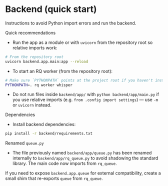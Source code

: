 # Backend (quick start)

Instructions to avoid Python import errors and run the backend.

Quick recommendations

- Run the app as a module or with `uvicorn` from the repository root so relative imports work:

```bash
# From the repository root
uvicorn backend.app.main:app --reload
```

- To start an RQ worker (from the repository root):

```bash
# Make sure `PYTHONPATH` points at the project root if you haven't installed the package
PYTHONPATH=. rq worker whisper
```

- Do not run files inside `backend/app/` with `python backend/app/main.py` if you use relative imports (e.g. `from .config import settings`) — use `-m` or `uvicorn` instead.

Dependencies

- Install backend dependencies:

```bash
pip install -r backend/requirements.txt
```

Renamed `queue.py`

- The file previously named `backend/app/queue.py` has been renamed internally to `backend/app/rq_queue.py` to avoid shadowing the standard library. The main code now imports from `rq_queue`.

If you need to expose `backend.app.queue` for external compatibility, create a small shim that re-exports `queue` from `rq_queue`.
